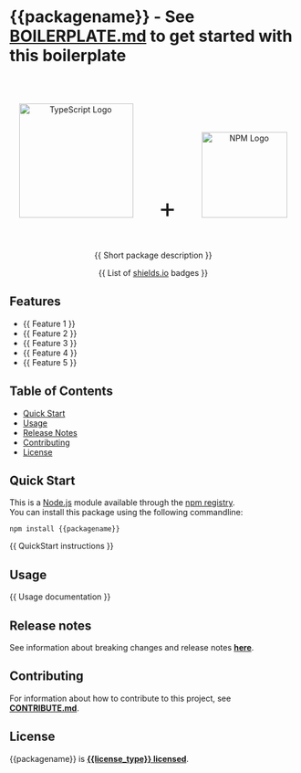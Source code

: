 # {{packagename}} - See [BOILERPLATE.md](BOILERPLATE.md) to get started with this boilerplate

<br/><br/>

<p align="center">
    <img alt="TypeScript Logo" src="https://upload.wikimedia.org/wikipedia/commons/4/4c/Typescript_logo_2020.svg" height="200px"></img>
    <font size="42">&nbsp;&nbsp;&nbsp;+&nbsp;&nbsp;&nbsp;</font>
    <img alt="NPM Logo" src="https://upload.wikimedia.org/wikipedia/commons/d/db/Npm-logo.svg" height="150px"></img>
</p>

<br/>

<p align="center">
    {{ Short package description }}
</p>

<p align="center">
    {{ List of <a href="https://shields.io/">shields.io</a> badges }}
</p>

## Features

* {{ Feature 1 }}
* {{ Feature 2 }}
* {{ Feature 3 }}
* {{ Feature 4 }}
* {{ Feature 5 }}

## Table of Contents

* [Quick Start](#quick-start)
* [Usage](#usage)
* [Release Notes](#release-notes)
* [Contributing](#contributing)
* [License](#license)

## <a name="quick-start"></a> Quick Start

This is a [Node.js][nodejs] module available through the [npm registry][npm-registry].<br/>
You can install this package using the following commandline:

```shell
npm install {{packagename}}
```

{{ QuickStart instructions }}

## <a name="usage"></a> Usage

{{ Usage documentation }}

## <a name="release-notes"></a> Release notes

See information about breaking changes and release notes **[here][changelog]**.

## <a name="contributing"></a> Contributing

For information about how to contribute to this project, see **[CONTRIBUTE.md][contribute]**.

## <a name="license"></a> License

{{packagename}} is **[{{license_type}} licensed][license]**.

[nodejs]: https://nodejs.org/en/
[npm-registry]: https://www.npmjs.com/
[changelog]: https://github.com/{{github_username}}/{{repository}}/blob/main#CHANGELOG.md
[contribute]: https://github.com/{{github_username}}/{{repository}}/blob/main/CONTRIBUTE.md
[license]: https://github.com/{{github_username}}/{{repository}}/blob/main/LICENSE